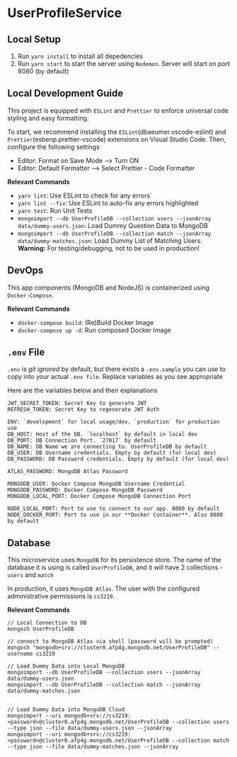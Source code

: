 # UserProfileService

## Local Setup

1. Run `yarn install` to install all depedencies
2. Run `yarn start` to start the server using `Nodemon`. Server will start on port 8080 (by default)

## Local Development Guide

This project is equipped with `ESLint` and `Prettier` to enforce universal code styling and easy formatting.

To start, we recommend installing the `ESLint`(dbaeumer.vscode-eslint) and `Prettier`(esbenp.prettier-vscode) extensions on Visual Studio Code. Then, configure the following settings

- Editor: Format on Save Mode --> Turn ON
- Editor: Default Formatter --> Select Prettier - Code Formatter

**Relevant Commands**

- `yarn lint`: Use ESLint to check for any errors`
- `yarn lint --fix`: Use ESLint to auto-fix any errors highlighted
- `yarn test`: Run Unit Tests
- `mongoimport --db UserProfileDB --collection users --jsonArray data/dummy-users.json`: Load Dummy Question Data to MongoDB
- `mongoimport --db UserProfileDB --collection match --jsonArray data/dummy-matches.json`: Load Dummy List of Matching Users. **Warning:** For testing/debugging, not to be used in production!

## DevOps

This app components (MongoDB and NodeJS) is containerized using `Docker-Compose`.

**Relevant Commands**

- `docker-compose build`: (Re)Build Docker Image
- `docker-compose up -d`: Run composed Docker Image

## `.env` File

`.env` is _git ignored_ by default, but there exists a `.env.sample` you can use to copy into your actual `.env file`. Replace variables as you see appropriate

Here are the variables below and their explanations

```
JWT_SECRET_TOKEN: Secret Key to generate JWT
REFRESH_TOKEN: Secret Key to regenerate JWT Auth

ENV: `development` for local usage/dev, `production` for production use
DB_HOST: Host of the DB. `localhost` by default in local dev
DB_PORT: DB Connection Port. `27017` by default
DB_NAME: DB Name we are connecting to. UserProfileDB by default
DB_USER: DB Username credentials. Empty by default (for local dev)
DB_PASSWORD: DB Password credentials. Empty by default (for local dev)

ATLAS_PASSWORD: MongoDB Atlas Password

MONGODB_USER: Docker Compose MongoDB Username Credential
MONGODB_PASSWORD: Docker Compose MongoDB Password
MONGODB_LOCAL_PORT: Docker Compose MongoDB Connection Port

NODE_LOCAL_PORT: Port to use to connect to our app. 8080 by default
NODE_DOCKER_PORT: Port to use in our **Docker Container**. Also 8080 by default
```

## Database

This microservice uses `MongoDB` for its persistence store. The name of the database it is using is called `UserProfileDB`, and it will have 2 collections - `users` and `match`

In production, it uses `MongoDB Atlas`. The user with the configured administrative permissions is `cs3219`.

**Relevant Commands**

```
// Local Connection to DB
mongosh UserProfileDB

// connect to MongoDB Atlas via shell (password will be prompted)
mongosh "mongodb+srv://cluster0.afp4g.mongodb.net/UserProfileDB" --username cs3219

// Load Dummy Data into Local MongoDB
mongoimport --db UserProfileDB --collection users --jsonArray data/dummy-users.json
mongoimport --db UserProfileDB --collection match --jsonArray data/dummy-matches.json


// Load Dummy Data into MongoDB Cloud
mongoimport --uri mongodb+srv://cs3219:<password>@cluster0.afp4g.mongodb.net/UserProfileDB --collection users --type json --file data/dummy-users.json --jsonArray
mongoimport --uri mongodb+srv://cs3219:<password>@cluster0.afp4g.mongodb.net/UserProfileDB --collection match --type json --file data/dummy-matches.json --jsonArray
```
